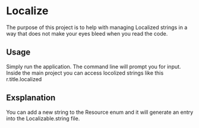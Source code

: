 #  Localize

The purpose of this project is to help with managing Localized strings in a way that does not make your eyes bleed when you read the code.

## Usage

Simply run the application. The command line will prompt you for input.
Inside the main project you can access locolized strings like this r.title.localized

## Exsplanation

You can add a new string to the Resource enum and it will generate an entry into the Localizable.string file.


